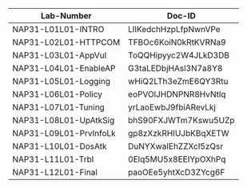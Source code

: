 Lab-Number            |Doc-ID
----------------------|--------------------
NAP31-L01L01-INTRO    |LlIKedchHzpLfpNwnVPe
NAP31-L02L01-HTTPCOM  |TFBOc6KoiN0kRtKVRNa9
NAP31-L03L01-AppVul   |ToQQHipyyc2W4JLkD3DB
NAP31-L04L01-EnableAP |G3taLEDbjHAsl3N7a8Y8
NAP31-L05L01-Logging  |wHiQ2LTh3eZmE6QY3Rtu
NAP31-L06L01-Policy   |eoPVOlJHDNPNR8HvNtlq
NAP31-L07L01-Tuning   |yrLaoEwbJ9fbiARevLkj
NAP31-L08L01-UpAtkSig |bhS90FXJWTm7Kswu5UZp
NAP31-L09L01-PrvInfoLk|gp8zXzkRHIUJbKBqXETW
NAP31-L10L01-DosAtk   |DuNYXwaIEhZZXcI5zQsr
NAP31-L11L01-Trbl     |0Elq5MU5x8EEIYpOXhPq
NAP31-L12L01-Final    |paoOEe5yhtXcD3ZYcg6F
